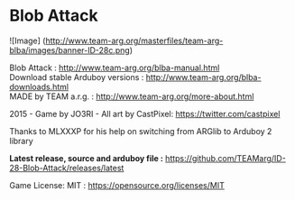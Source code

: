 # Blob Attack
![Image]
(http://www.team-arg.org/masterfiles/team-arg-blba/images/banner-ID-28c.png)

Blob Attack : http://www.team-arg.org/blba-manual.html  
Download stable Arduboy versions : http://www.team-arg.org/blba-downloads.html  
MADE by TEAM a.r.g. : http://www.team-arg.org/more-about.html
 
2015 - Game by JO3RI - All art by CastPixel: https://twitter.com/castpixel

Thanks to MLXXXP for his help on switching from ARGlib to Arduboy 2 library

**Latest release, source and arduboy file :** https://github.com/TEAMarg/ID-28-Blob-Attack/releases/latest

Game License: MIT : https://opensource.org/licenses/MIT
